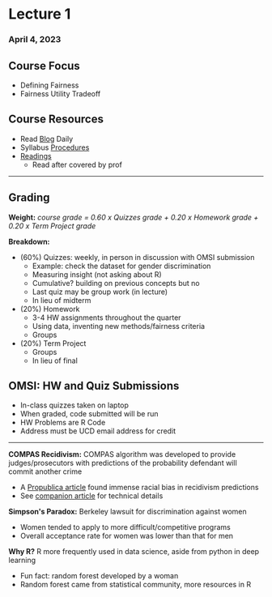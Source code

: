 # Lecture 1
### April 4, 2023

## Course Focus
* Defining Fairness
* Fairness Utility Tradeoff

## Course Resources
* Read [Blog](https://github.com/ucdavis/FairMLCourse/blob/main/Blog.md) Daily 
* Syllabus [Procedures](https://github.com/matloff/nmGeneralCourseInfo/blob/master/RulesAndProcedures.md)
* [Readings](https://github.com/ucdavis/FairMLCourse/blob/main/ReadingList.md)
    * Read after covered by prof
---
## Grading
**Weight:** 
*course grade = 0.60 x Quizzes grade + 0.20 x Homework grade + 0.20 x Term Project grade*

**Breakdown:**
* (60%) Quizzes: weekly, in person in discussion with OMSI submission
    * Example: check the dataset for gender discrimination
    * Measuring insight (not asking about R)
    * Cumulative? building on previous concepts but no
    * Last quiz may be group work (in lecture)
    * In lieu of midterm
* (20%) Homework
    * 3-4 HW assignments throughout the quarter
    * Using data, inventing new methods/fairness criteria
    * Groups
* (20%) Term Project
    * Groups
    * In lieu of final

## OMSI: HW and Quiz Submissions
* In-class quizzes taken on laptop
* When graded, code submitted will be run
* HW Problems are R Code
* Address must be UCD email address for credit

---

**COMPAS Recidivism:** COMPAS algorithm was developed to provide judges/prosecutors with predictions of the probability defendant will commit another crime
* A [Propublica article](https://www.propublica.org/article/machine-bias-risk-assessments-in-criminal-sentencing) found immense racial bias in recidivism predictions
* See [companion article](https://www.propublica.org/article/how-we-analyzed-the-compas-recidivism-algorithm) for technical details 

**Simpson's Paradox:** 
Berkeley lawsuit for discrimination against women
* Women tended to apply to more difficult/competitive programs
* Overall acceptance rate for women was lower than that for men

**Why R?** R more frequently used in data science, aside from python in deep learning
* Fun fact: random forest developed by a woman
* Random forest came from statistical community, more resources in R